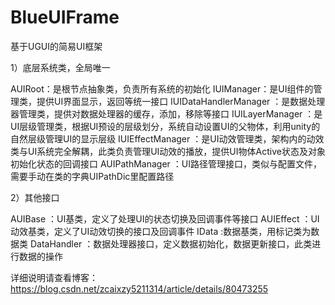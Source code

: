 # BlueUIFrame
基于UGUI的简易UI框架

1）底层系统类，全局唯一

AUIRoot：是根节点抽象类，负责所有系统的初始化
IUIManager：是UI组件的管理类，提供UI界面显示，返回等统一接口
IUIDataHandlerManager ：是数据处理器管理类，提供对数据处理器的缓存，添加，移除等接口
IUILayerManager ：是UI层级管理类，根据UI预设的层级划分，系统自动设置UI的父物体，利用unity的自然层级管理UI的显示层级
IUIEffectManager ：是UI动效管理类，架构内的动效类与UI系统完全解耦，此类负责管理UI动效的播放，提供UI物体Active状态及对象初始化状态的回调接口
AUIPathManager ：UI路径管理接口，类似与配置文件，需要手动在类的字典UIPathDic里配置路径

2）其他接口

AUIBase ：UI基类，定义了处理UI的状态切换及回调事件等接口
AUIEffect ：UI动效基类，定义了UI动效切换的接口及回调事件
IData :数据基类，用标记类为数据类
DataHandler ：数据处理器接口，定义数据初始化，数据更新接口，此类进行数据的操作

详细说明请查看博客：https://blog.csdn.net/zcaixzy5211314/article/details/80473255
